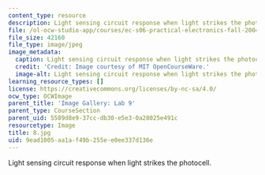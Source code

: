 ```yaml
---
content_type: resource
description: Light sensing circuit response when light strikes the photocell.
file: /ol-ocw-studio-app/courses/ec-s06-practical-electronics-fall-2004/9ead1005aa1af49b255ee0ee337d136e_8.jpg
file_size: 42160
file_type: image/jpeg
image_metadata:
  caption: Light sensing circuit response when light strikes the photocell.
  credit: 'Credit: Image courtesy of MIT OpenCourseWare.'
  image-alt: Light sensing circuit response when light strikes the photocell.
learning_resource_types: []
license: https://creativecommons.org/licenses/by-nc-sa/4.0/
ocw_type: OCWImage
parent_title: 'Image Gallery: Lab 9'
parent_type: CourseSection
parent_uid: 5589d8e9-37cc-db30-e5e3-0a28025e491c
resourcetype: Image
title: 8.jpg
uid: 9ead1005-aa1a-f49b-255e-e0ee337d136e
---
```

Light sensing circuit response when light strikes the photocell.